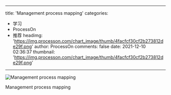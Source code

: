 
---
title: 'Management process mapping'
categories: 
 - 学习
 - ProcessOn
 - 推荐
headimg: 'https://img.processon.com/chart_image/thumb/4facfcf30cf2b273812de29f.png'
author: ProcessOn
comments: false
date: 2021-12-10 02:36:37
thumbnail: 'https://img.processon.com/chart_image/thumb/4facfcf30cf2b273812de29f.png'
---

<div>   
<img class="thumb" alt="Management process mapping" src="https://img.processon.com/chart_image/thumb/4facfcf30cf2b273812de29f.png" referrerpolicy="no-referrer">
<p>Management process mapping</p>  
</div>
            